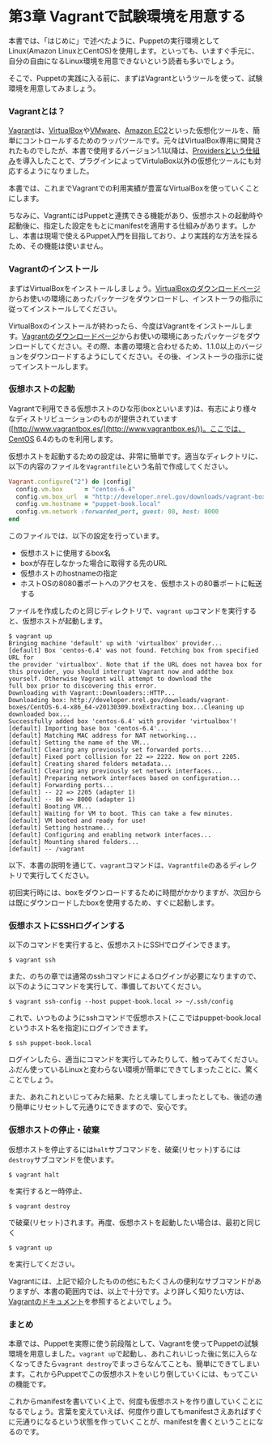 # 第3章 Vagrantで試験環境を用意する

本書では、「はじめに」で述べたように、Puppetの実行環境としてLinux(Amazon LinuxとCentOS)を使用します。といっても、いますぐ手元に、自分の自由になるLinux環境を用意できないという読者も多いでしょう。

そこで、Puppetの実践に入る前に、まずはVagrantというツールを使って、試験環境を用意してみましょう。

### Vagrantとは？

[Vagrant](http://www.vagrantup.com/)は、[VirtualBox](https://www.virtualbox.org/)や[VMware](http://www.vmware.com/)、[Amazon EC2](http://aws.amazon.com/ec2/)といった仮想化ツールを、簡単にコントロールするためのラッパツールです。元々はVirtualBox専用に開発されたものでしたが、本書で使用するバージョン1.1以降は、[Providersという仕組み](http://docs.vagrantup.com/v2/providers/)を導入したことで、プラグインによってVirtulaBox以外の仮想化ツールにも対応するようになりました。

本書では、これまでVagrantでの利用実績が豊富なVirtualBoxを使っていくことにします。

ちなみに、VagrantにはPuppetと連携できる機能があり、仮想ホストの起動時や起動後に、指定した設定をもとにmanifestを適用する仕組みがあります。しかし、本書は現場で使えるPuppet入門を目指しており、より実践的な方法を採るため、その機能は使いません。

### Vagrantのインストール

まずはVirtualBoxをインストールしましょう。[VirtualBoxのダウンロードページ](https://www.virtualbox.org/wiki/Downloads)からお使いの環境にあったパッケージをダウンロードし、インストーラの指示に従ってインストールしてください。

VirtualBoxのインストールが終わったら、今度はVagrantをインストールします。[Vagrantのダウンロードページ](http://downloads.vagrantup.com/)からお使いの環境にあったパッケージをダウンロードしてください。その際、本書の環境と合わせるため、1.1.0以上のバージョンをダウンロードするようにしてください。その後、インストーラの指示に従ってインストールします。

### 仮想ホストの起動

Vagrantで利用できる仮想ホストのひな形(boxといいます)は、有志により様々なディストリビューションのものが提供されています([http://www.vagrantbox.es/](http://www.vagrantbox.es/))。ここでは、CentOS 6.4のものを利用します。

仮想ホストを起動するための設定は、非常に簡単です。適当なディレクトリに、以下の内容のファイルを`Vagrantfile`という名前で作成してください。

```ruby
Vagrant.configure("2") do |config|
  config.vm.box      = "centos-6.4"
  config.vm.box_url  = "http://developer.nrel.gov/downloads/vagrant-boxes/CentOS-6.4-x86_64-v20130309.box"
  config.vm.hostname = "puppet-book.local"
  config.vm.network :forwarded_port, guest: 80, host: 8000
end
```

このファイルでは、以下の設定を行っています。

  * 仮想ホストに使用するbox名
  * boxが存在しなかった場合に取得する先のURL
  * 仮想ホストのhostnameの指定
  * ホストOSの8080番ポートへのアクセスを、仮想ホストの80番ポートに転送する

ファイルを作成したのと同じディレクトリで、`vagrant up`コマンドを実行すると、仮想ホストが起動します。

```
$ vagrant up
Bringing machine 'default' up with 'virtualbox' provider...
[default] Box 'centos-6.4' was not found. Fetching box from specified URL for
the provider 'virtualbox'. Note that if the URL does not havea box for this provider, you should interrupt Vagrant now and addthe box yourself. Otherwise Vagrant will attempt to download the
full box prior to discovering this error.
Downloading with Vagrant::Downloaders::HTTP...
Downloading box: http://developer.nrel.gov/downloads/vagrant-boxes/CentOS-6.4-x86_64-v20130309.boxExtracting box...Cleaning up downloaded box...
Successfully added box 'centos-6.4' with provider 'virtualbox'!
[default] Importing base box 'centos-6.4'...
[default] Matching MAC address for NAT networking...
[default] Setting the name of the VM...
[default] Clearing any previously set forwarded ports...
[default] Fixed port collision for 22 => 2222. Now on port 2205.
[default] Creating shared folders metadata...
[default] Clearing any previously set network interfaces...
[default] Preparing network interfaces based on configuration...
[default] Forwarding ports...
[default] -- 22 => 2205 (adapter 1)
[default] -- 80 => 8000 (adapter 1)
[default] Booting VM...
[default] Waiting for VM to boot. This can take a few minutes.
[default] VM booted and ready for use!
[default] Setting hostname...
[default] Configuring and enabling network interfaces...
[default] Mounting shared folders...
[default] -- /vagrant
```

以下、本書の説明を通じて、`vagrant`コマンドは、`Vagrantfile`のあるディレクトリで実行してください。

初回実行時には、boxをダウンロードするために時間がかかりますが、次回からは既にダウンロードしたboxを使用するため、すぐに起動します。

### 仮想ホストにSSHログインする

以下のコマンドを実行すると、仮想ホストにSSHでログインできます。

```
$ vagrant ssh
```

また、のちの章では通常のsshコマンドによるログインが必要になりますので、以下のようにコマンドを実行して、準備しておいてください。

```
$ vagrant ssh-config --host puppet-book.local >> ~/.ssh/config
```

これで、いつものようにsshコマンドで仮想ホスト(ここではpuppet-book.localというホスト名を指定)にログインできます。

```
$ ssh puppet-book.local
```

ログインしたら、適当にコマンドを実行してみたりして、触ってみてください。ふだん使っているLinuxと変わらない環境が簡単にできてしまったことに、驚くことでしょう。

また、あれこれといじってみた結果、たとえ壊してしまったとしても、後述の通り簡単にリセットして元通りにできますので、安心です。

### 仮想ホストの停止・破棄

仮想ホストを停止するには`halt`サブコマンドを、破棄(リセット)するには`destroy`サブコマンドを使います。

```
$ vagrant halt
```

を実行すると一時停止、

```
$ vagrant destroy
```

で破棄(リセット)されます。再度、仮想ホストを起動したい場合は、最初と同じく

```
$ vagrant up
```

を実行してください。

Vagrantには、上記で紹介したものの他にもたくさんの便利なサブコマンドがありますが、本書の範囲内では、以上で十分です。より詳しく知りたい方は、[Vagrantのドキュメント](http://docs.vagrantup.com/v2/cli/)を参照するとよいでしょう。

### まとめ

本章では、Puppetを実際に使う前段階として、Vagrantを使ってPuppetの試験環境を用意しました。`vagrant up`で起動し、あれこれいじった後に気に入らなくなってきたら`vagrant destroy`でまっさらなんてことも、簡単にできてしまいます。これからPuppetでこの仮想ホストをいじり倒していくには、もってこいの機能です。

これからmanifestを書いていく上で、何度も仮想ホストを作り直していくことになるでしょう。言葉を変えていえば、何度作り直してもmanifestさえあればすぐに元通りになるという状態を作っていくことが、manifestを書くということになるのです。
